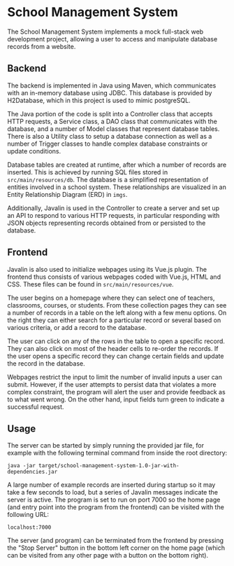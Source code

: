 # School Management System
The School Management System implements a mock full-stack web development project, allowing a user to access and manipulate database records from a website. 

## Backend
The backend is implemented in Java using Maven, which communicates with an in-memory database using JDBC. This database is provided by H2Database, which in this project is used to mimic postgreSQL.

The Java portion of the code is split into a Controller class that accepts HTTP requests, a Service class, a DAO class that communicates with the database, and a number of Model classes that
represent database tables. There is also a Utility class to setup a database connection as well as a number of Trigger classes to handle complex database constraints or update conditions.

Database tables are created at runtime, after which a number of records are inserted. This is achieved by running SQL files stored in `src/main/resources/db`. 
The database is a simplified representation of entities involved in a school system. These relationships are visualized in an Entity Relationship Diagram (ERD) in `imgs`.

Additionally, Javalin is used in the Controller to create a server and set up an API to respond to various HTTP requests, 
in particular responding with JSON objects representing records obtained from or persisted to the database.


## Frontend
Javalin is also used to initialize webpages using its Vue.js plugin. The frontend thus consists of various webpages coded with Vue.js, HTML and CSS. These files can be found in `src/main/resources/vue`.

The user begins on a homepage where they can select one of teachers, classrooms, courses, or students. From these collection pages they can see a number of records in a table on the left along
with a few menu options. On the right they can either search for a particular record or several based on various criteria, or add a record to the database. 

The user can click on any of the rows in the table to open a specific record. They can also click on most of the header cells to re-order the records. 
If the user opens a specific record they can change certain fields and update the record in the database.

Webpages restrict the input to limit the number of invalid inputs a user can submit. However, if the user attempts to persist data that violates a more complex constraint,
the program will alert the user and provide feedback as to what went wrong. On the other hand, input fields turn green to indicate a successful request.

## Usage
The server can be started by simply running the provided jar file, for example with the following terminal command from inside the root directory:
```
java -jar target/school-management-system-1.0-jar-with-dependencies.jar
```
A large number of example records are inserted during startup so it may take a few seconds to load, but a series of Javalin messages indicate the server is active.
The program is set to run on port 7000 so the home page (and entry point into the program from the frontend) can be visited with the following URL:
```
localhost:7000
```
The server (and program) can be terminated from the frontend by pressing the "Stop Server" button in the bottom left corner on the home page (which can be visited from any other page with a button on the bottom right).
